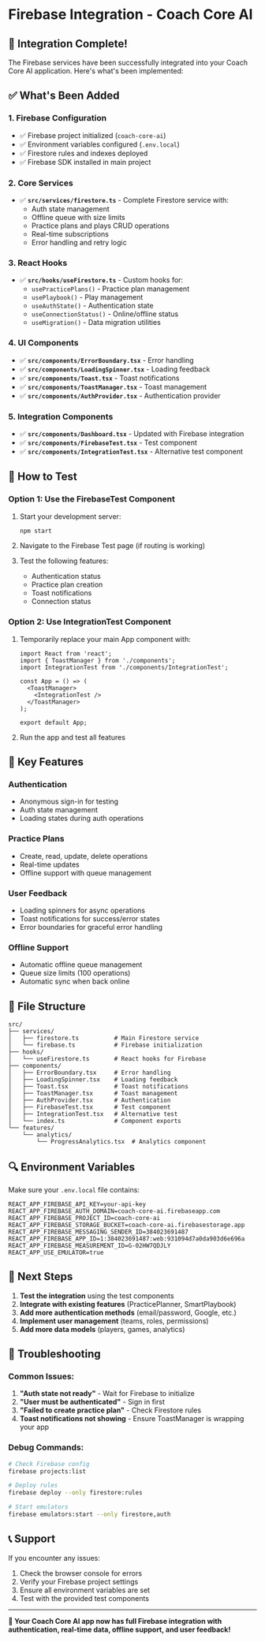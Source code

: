# Firebase Integration - Coach Core AI

## 🎉 Integration Complete!

The Firebase services have been successfully integrated into your Coach Core AI application. Here's what's been implemented:

## ✅ What's Been Added

### 1. **Firebase Configuration**
- ✅ Firebase project initialized (`coach-core-ai`)
- ✅ Environment variables configured (`.env.local`)
- ✅ Firestore rules and indexes deployed
- ✅ Firebase SDK installed in main project

### 2. **Core Services**
- ✅ **`src/services/firestore.ts`** - Complete Firestore service with:
  - Auth state management
  - Offline queue with size limits
  - Practice plans and plays CRUD operations
  - Real-time subscriptions
  - Error handling and retry logic

### 3. **React Hooks**
- ✅ **`src/hooks/useFirestore.ts`** - Custom hooks for:
  - `usePracticePlans()` - Practice plan management
  - `usePlaybook()` - Play management
  - `useAuthState()` - Authentication state
  - `useConnectionStatus()` - Online/offline status
  - `useMigration()` - Data migration utilities

### 4. **UI Components**
- ✅ **`src/components/ErrorBoundary.tsx`** - Error handling
- ✅ **`src/components/LoadingSpinner.tsx`** - Loading feedback
- ✅ **`src/components/Toast.tsx`** - Toast notifications
- ✅ **`src/components/ToastManager.tsx`** - Toast management
- ✅ **`src/components/AuthProvider.tsx`** - Authentication provider

### 5. **Integration Components**
- ✅ **`src/components/Dashboard.tsx`** - Updated with Firebase integration
- ✅ **`src/components/FirebaseTest.tsx`** - Test component
- ✅ **`src/components/IntegrationTest.tsx`** - Alternative test component

## 🚀 How to Test

### Option 1: Use the FirebaseTest Component
1. Start your development server:
   ```bash
   npm start
   ```

2. Navigate to the Firebase Test page (if routing is working)

3. Test the following features:
   - Authentication status
   - Practice plan creation
   - Toast notifications
   - Connection status

### Option 2: Use IntegrationTest Component
1. Temporarily replace your main App component with:
   ```tsx
   import React from 'react';
   import { ToastManager } from './components';
   import IntegrationTest from './components/IntegrationTest';

   const App = () => (
     <ToastManager>
       <IntegrationTest />
     </ToastManager>
   );

   export default App;
   ```

2. Run the app and test all features

## 🔧 Key Features

### **Authentication**
- Anonymous sign-in for testing
- Auth state management
- Loading states during auth operations

### **Practice Plans**
- Create, read, update, delete operations
- Real-time updates
- Offline support with queue management

### **User Feedback**
- Loading spinners for async operations
- Toast notifications for success/error states
- Error boundaries for graceful error handling

### **Offline Support**
- Automatic offline queue management
- Queue size limits (100 operations)
- Automatic sync when back online

## 📁 File Structure

```
src/
├── services/
│   ├── firestore.ts          # Main Firestore service
│   └── firebase.ts           # Firebase initialization
├── hooks/
│   └── useFirestore.ts       # React hooks for Firebase
├── components/
│   ├── ErrorBoundary.tsx     # Error handling
│   ├── LoadingSpinner.tsx    # Loading feedback
│   ├── Toast.tsx             # Toast notifications
│   ├── ToastManager.tsx      # Toast management
│   ├── AuthProvider.tsx      # Authentication
│   ├── FirebaseTest.tsx      # Test component
│   ├── IntegrationTest.tsx   # Alternative test
│   └── index.ts              # Component exports
└── features/
    └── analytics/
        └── ProgressAnalytics.tsx  # Analytics component
```

## 🔍 Environment Variables

Make sure your `.env.local` file contains:
```env
REACT_APP_FIREBASE_API_KEY=your-api-key
REACT_APP_FIREBASE_AUTH_DOMAIN=coach-core-ai.firebaseapp.com
REACT_APP_FIREBASE_PROJECT_ID=coach-core-ai
REACT_APP_FIREBASE_STORAGE_BUCKET=coach-core-ai.firebasestorage.app
REACT_APP_FIREBASE_MESSAGING_SENDER_ID=384023691487
REACT_APP_FIREBASE_APP_ID=1:384023691487:web:931094d7a0da903d6e696a
REACT_APP_FIREBASE_MEASUREMENT_ID=G-02HW7QDJLY
REACT_APP_USE_EMULATOR=true
```

## 🎯 Next Steps

1. **Test the integration** using the test components
2. **Integrate with existing features** (PracticePlanner, SmartPlaybook)
3. **Add more authentication methods** (email/password, Google, etc.)
4. **Implement user management** (teams, roles, permissions)
5. **Add more data models** (players, games, analytics)

## 🐛 Troubleshooting

### Common Issues:
1. **"Auth state not ready"** - Wait for Firebase to initialize
2. **"User must be authenticated"** - Sign in first
3. **"Failed to create practice plan"** - Check Firestore rules
4. **Toast notifications not showing** - Ensure ToastManager is wrapping your app

### Debug Commands:
```bash
# Check Firebase config
firebase projects:list

# Deploy rules
firebase deploy --only firestore:rules

# Start emulators
firebase emulators:start --only firestore,auth
```

## 📞 Support

If you encounter any issues:
1. Check the browser console for errors
2. Verify your Firebase project settings
3. Ensure all environment variables are set
4. Test with the provided test components

---

**🎉 Your Coach Core AI app now has full Firebase integration with authentication, real-time data, offline support, and user feedback!** 